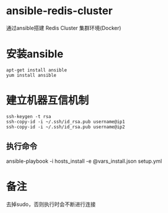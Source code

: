 # ansible-redis-cluster
通过ansible搭建 Redis Cluster 集群环境(Docker)

# 安装ansible
    apt-get install ansible  
    yum install ansible

# 建立机器互信机制
    ssh-keygen -t rsa
    ssh-copy-id -i ~/.ssh/id_rsa.pub username@ip1
    ssh-copy-id -i ~/.ssh/id_rsa.pub username@ip2

## 执行命令
ansible-playbook -i hosts_install -e @vars_install.json setup.yml 

# 备注
去掉sudo，否则执行时会不断进行连接

